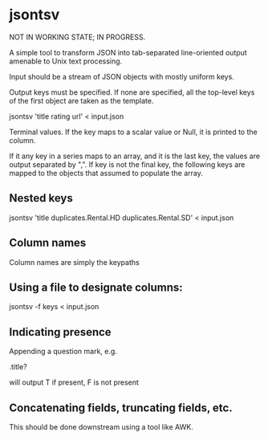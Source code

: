 # jsontsv

NOT IN WORKING STATE; IN PROGRESS.

A simple tool to transform JSON into tab-separated line-oriented output
amenable to Unix text processing. 

Input should be a stream of JSON objects with mostly uniform keys.

Output keys must be specified. If none are specified, all the top-level keys of
the first object are taken as the template.


  jsontsv 'title rating url' < input.json


Terminal values. If the key maps to a scalar value or Null, it is printed to
the column. 

If it any key in a series maps to an array, and it is the last key, the values
are output separated by ",". If key is not the final key, the following keys
are mapped to the objects that assumed to populate the array.

## Nested keys

  jsontsv 'title duplicates.Rental.HD duplicates.Rental.SD' < input.json


## Column names

Column names are simply the keypaths

## Using a file to designate columns:

  jsontsv -f keys  < input.json

## Indicating presence

Appending a question mark, e.g.

  .title? 

will output T if present, F is not present

## Concatenating fields, truncating fields, etc.

This should be done downstream using a tool like AWK.

